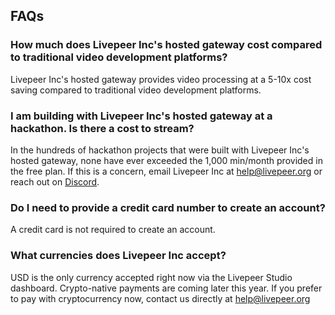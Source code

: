 ## FAQs

### **How much does Livepeer Inc's hosted gateway cost compared to traditional video development platforms?**

Livepeer Inc's hosted gateway provides video processing at a 5-10x cost saving
compared to traditional video development platforms.

### **I am building with Livepeer Inc's hosted gateway at a hackathon. Is there a cost to stream?**

In the hundreds of hackathon projects that were built with Livepeer Inc's hosted
gateway, none have ever exceeded the 1,000 min/month provided in the free plan.
If this is a concern, email Livepeer Inc at
[help@livepeer.org](mailto:help@livepeer.org) or reach out
on [Discord](https://discord.gg/livepeer).

### **Do I need to provide a credit card number to create an account?**

A credit card is not required to create an account.

### **What currencies does Livepeer Inc accept?**

USD is the only currency accepted right now via the Livepeer Studio dashboard.
Crypto-native payments are coming later this year. If you prefer to pay with
cryptocurrency now, contact us directly
at [help@livepeer.org](mailto:help@livepeer.org)
